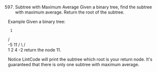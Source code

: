 597. Subtree with Maximum Average
Given a binary tree, find the subtree with maximum average. Return the root of the subtree.

Example
Given a binary tree:

     1
   /   \
 -5     11
 / \   /  \
1   2 4    -2 
return the node 11.

Notice
LintCode will print the subtree which root is your return node.
It's guaranteed that there is only one subtree with maximum average.

